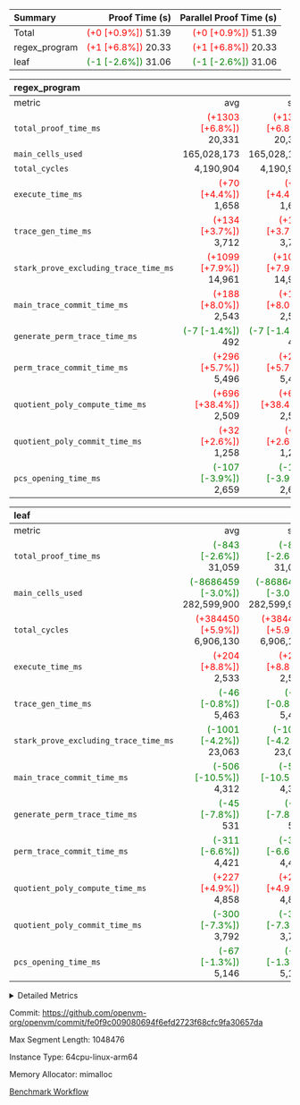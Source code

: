 | Summary | Proof Time (s) | Parallel Proof Time (s) |
|:---|---:|---:|
| Total | <span style='color: red'>(+0 [+0.9%])</span> 51.39 | <span style='color: red'>(+0 [+0.9%])</span> 51.39 |
| regex_program | <span style='color: red'>(+1 [+6.8%])</span> 20.33 | <span style='color: red'>(+1 [+6.8%])</span> 20.33 |
| leaf | <span style='color: green'>(-1 [-2.6%])</span> 31.06 | <span style='color: green'>(-1 [-2.6%])</span> 31.06 |


| regex_program |||||
|:---|---:|---:|---:|---:|
|metric|avg|sum|max|min|
| `total_proof_time_ms ` | <span style='color: red'>(+1303 [+6.8%])</span> 20,331 | <span style='color: red'>(+1303 [+6.8%])</span> 20,331 | <span style='color: red'>(+1303 [+6.8%])</span> 20,331 | <span style='color: red'>(+1303 [+6.8%])</span> 20,331 |
| `main_cells_used     ` |  165,028,173 |  165,028,173 |  165,028,173 |  165,028,173 |
| `total_cycles        ` |  4,190,904 |  4,190,904 |  4,190,904 |  4,190,904 |
| `execute_time_ms     ` | <span style='color: red'>(+70 [+4.4%])</span> 1,658 | <span style='color: red'>(+70 [+4.4%])</span> 1,658 | <span style='color: red'>(+70 [+4.4%])</span> 1,658 | <span style='color: red'>(+70 [+4.4%])</span> 1,658 |
| `trace_gen_time_ms   ` | <span style='color: red'>(+134 [+3.7%])</span> 3,712 | <span style='color: red'>(+134 [+3.7%])</span> 3,712 | <span style='color: red'>(+134 [+3.7%])</span> 3,712 | <span style='color: red'>(+134 [+3.7%])</span> 3,712 |
| `stark_prove_excluding_trace_time_ms` | <span style='color: red'>(+1099 [+7.9%])</span> 14,961 | <span style='color: red'>(+1099 [+7.9%])</span> 14,961 | <span style='color: red'>(+1099 [+7.9%])</span> 14,961 | <span style='color: red'>(+1099 [+7.9%])</span> 14,961 |
| `main_trace_commit_time_ms` | <span style='color: red'>(+188 [+8.0%])</span> 2,543 | <span style='color: red'>(+188 [+8.0%])</span> 2,543 | <span style='color: red'>(+188 [+8.0%])</span> 2,543 | <span style='color: red'>(+188 [+8.0%])</span> 2,543 |
| `generate_perm_trace_time_ms` | <span style='color: green'>(-7 [-1.4%])</span> 492 | <span style='color: green'>(-7 [-1.4%])</span> 492 | <span style='color: green'>(-7 [-1.4%])</span> 492 | <span style='color: green'>(-7 [-1.4%])</span> 492 |
| `perm_trace_commit_time_ms` | <span style='color: red'>(+296 [+5.7%])</span> 5,496 | <span style='color: red'>(+296 [+5.7%])</span> 5,496 | <span style='color: red'>(+296 [+5.7%])</span> 5,496 | <span style='color: red'>(+296 [+5.7%])</span> 5,496 |
| `quotient_poly_compute_time_ms` | <span style='color: red'>(+696 [+38.4%])</span> 2,509 | <span style='color: red'>(+696 [+38.4%])</span> 2,509 | <span style='color: red'>(+696 [+38.4%])</span> 2,509 | <span style='color: red'>(+696 [+38.4%])</span> 2,509 |
| `quotient_poly_commit_time_ms` | <span style='color: red'>(+32 [+2.6%])</span> 1,258 | <span style='color: red'>(+32 [+2.6%])</span> 1,258 | <span style='color: red'>(+32 [+2.6%])</span> 1,258 | <span style='color: red'>(+32 [+2.6%])</span> 1,258 |
| `pcs_opening_time_ms ` | <span style='color: green'>(-107 [-3.9%])</span> 2,659 | <span style='color: green'>(-107 [-3.9%])</span> 2,659 | <span style='color: green'>(-107 [-3.9%])</span> 2,659 | <span style='color: green'>(-107 [-3.9%])</span> 2,659 |

| leaf |||||
|:---|---:|---:|---:|---:|
|metric|avg|sum|max|min|
| `total_proof_time_ms ` | <span style='color: green'>(-843 [-2.6%])</span> 31,059 | <span style='color: green'>(-843 [-2.6%])</span> 31,059 | <span style='color: green'>(-843 [-2.6%])</span> 31,059 | <span style='color: green'>(-843 [-2.6%])</span> 31,059 |
| `main_cells_used     ` | <span style='color: green'>(-8686459 [-3.0%])</span> 282,599,900 | <span style='color: green'>(-8686459 [-3.0%])</span> 282,599,900 | <span style='color: green'>(-8686459 [-3.0%])</span> 282,599,900 | <span style='color: green'>(-8686459 [-3.0%])</span> 282,599,900 |
| `total_cycles        ` | <span style='color: red'>(+384450 [+5.9%])</span> 6,906,130 | <span style='color: red'>(+384450 [+5.9%])</span> 6,906,130 | <span style='color: red'>(+384450 [+5.9%])</span> 6,906,130 | <span style='color: red'>(+384450 [+5.9%])</span> 6,906,130 |
| `execute_time_ms     ` | <span style='color: red'>(+204 [+8.8%])</span> 2,533 | <span style='color: red'>(+204 [+8.8%])</span> 2,533 | <span style='color: red'>(+204 [+8.8%])</span> 2,533 | <span style='color: red'>(+204 [+8.8%])</span> 2,533 |
| `trace_gen_time_ms   ` | <span style='color: green'>(-46 [-0.8%])</span> 5,463 | <span style='color: green'>(-46 [-0.8%])</span> 5,463 | <span style='color: green'>(-46 [-0.8%])</span> 5,463 | <span style='color: green'>(-46 [-0.8%])</span> 5,463 |
| `stark_prove_excluding_trace_time_ms` | <span style='color: green'>(-1001 [-4.2%])</span> 23,063 | <span style='color: green'>(-1001 [-4.2%])</span> 23,063 | <span style='color: green'>(-1001 [-4.2%])</span> 23,063 | <span style='color: green'>(-1001 [-4.2%])</span> 23,063 |
| `main_trace_commit_time_ms` | <span style='color: green'>(-506 [-10.5%])</span> 4,312 | <span style='color: green'>(-506 [-10.5%])</span> 4,312 | <span style='color: green'>(-506 [-10.5%])</span> 4,312 | <span style='color: green'>(-506 [-10.5%])</span> 4,312 |
| `generate_perm_trace_time_ms` | <span style='color: green'>(-45 [-7.8%])</span> 531 | <span style='color: green'>(-45 [-7.8%])</span> 531 | <span style='color: green'>(-45 [-7.8%])</span> 531 | <span style='color: green'>(-45 [-7.8%])</span> 531 |
| `perm_trace_commit_time_ms` | <span style='color: green'>(-311 [-6.6%])</span> 4,421 | <span style='color: green'>(-311 [-6.6%])</span> 4,421 | <span style='color: green'>(-311 [-6.6%])</span> 4,421 | <span style='color: green'>(-311 [-6.6%])</span> 4,421 |
| `quotient_poly_compute_time_ms` | <span style='color: red'>(+227 [+4.9%])</span> 4,858 | <span style='color: red'>(+227 [+4.9%])</span> 4,858 | <span style='color: red'>(+227 [+4.9%])</span> 4,858 | <span style='color: red'>(+227 [+4.9%])</span> 4,858 |
| `quotient_poly_commit_time_ms` | <span style='color: green'>(-300 [-7.3%])</span> 3,792 | <span style='color: green'>(-300 [-7.3%])</span> 3,792 | <span style='color: green'>(-300 [-7.3%])</span> 3,792 | <span style='color: green'>(-300 [-7.3%])</span> 3,792 |
| `pcs_opening_time_ms ` | <span style='color: green'>(-67 [-1.3%])</span> 5,146 | <span style='color: green'>(-67 [-1.3%])</span> 5,146 | <span style='color: green'>(-67 [-1.3%])</span> 5,146 | <span style='color: green'>(-67 [-1.3%])</span> 5,146 |



<details>
<summary>Detailed Metrics</summary>

| group | num_segments | keygen_time_ms | commit_exe_time_ms |
| --- | --- | --- | --- |
| regex_program | 1 | 744 | 49 | 

| group | air_name | quotient_deg | interactions | constraints |
| --- | --- | --- | --- | --- |
| leaf | AccessAdapterAir<2> | 4 | 5 | 12 | 
| leaf | AccessAdapterAir<4> | 4 | 5 | 12 | 
| leaf | AccessAdapterAir<8> | 4 | 5 | 12 | 
| leaf | FriReducedOpeningAir | 4 | 35 | 59 | 
| leaf | NativePoseidon2Air<BabyBearParameters>, 1> | 4 | 31 | 302 | 
| leaf | PhantomAir | 4 | 3 | 4 | 
| leaf | ProgramAir | 1 | 1 | 4 | 
| leaf | VariableRangeCheckerAir | 1 | 1 | 4 | 
| leaf | VmAirWrapper<BranchNativeAdapterAir, BranchEqualCoreAir<1> | 2 | 11 | 23 | 
| leaf | VmAirWrapper<JalNativeAdapterAir, JalCoreAir> | 4 | 7 | 6 | 
| leaf | VmAirWrapper<NativeAdapterAir<2, 0>, PublicValuesCoreAir> | 4 | 11 | 23 | 
| leaf | VmAirWrapper<NativeAdapterAir<2, 1>, FieldArithmeticCoreAir> | 4 | 15 | 23 | 
| leaf | VmAirWrapper<NativeLoadStoreAdapterAir<1>, NativeLoadStoreCoreAir<1> | 4 | 15 | 24 | 
| leaf | VmAirWrapper<NativeVectorizedAdapterAir<4>, FieldExtensionCoreAir> | 4 | 15 | 23 | 
| leaf | VmConnectorAir | 4 | 3 | 8 | 
| leaf | VolatileBoundaryAir | 4 | 4 | 16 | 
| regex_program | AccessAdapterAir<16> | 2 | 5 | 14 | 
| regex_program | AccessAdapterAir<2> | 2 | 5 | 14 | 
| regex_program | AccessAdapterAir<32> | 2 | 5 | 14 | 
| regex_program | AccessAdapterAir<4> | 2 | 5 | 14 | 
| regex_program | AccessAdapterAir<64> | 2 | 5 | 14 | 
| regex_program | AccessAdapterAir<8> | 2 | 5 | 14 | 
| regex_program | BitwiseOperationLookupAir<8> | 2 | 2 | 4 | 
| regex_program | KeccakVmAir | 2 | 321 | 4,571 | 
| regex_program | MemoryMerkleAir<8> | 2 | 4 | 40 | 
| regex_program | PersistentBoundaryAir<8> | 2 | 3 | 6 | 
| regex_program | PhantomAir | 2 | 3 | 5 | 
| regex_program | Poseidon2PeripheryAir<BabyBearParameters>, 1> | 2 | 1 | 286 | 
| regex_program | ProgramAir | 1 | 1 | 4 | 
| regex_program | RangeTupleCheckerAir<2> | 1 | 1 | 4 | 
| regex_program | VariableRangeCheckerAir | 1 | 1 | 4 | 
| regex_program | VmAirWrapper<Rv32BaseAluAdapterAir, BaseAluCoreAir<4, 8> | 2 | 19 | 43 | 
| regex_program | VmAirWrapper<Rv32BaseAluAdapterAir, LessThanCoreAir<4, 8> | 2 | 17 | 39 | 
| regex_program | VmAirWrapper<Rv32BaseAluAdapterAir, ShiftCoreAir<4, 8> | 2 | 23 | 90 | 
| regex_program | VmAirWrapper<Rv32BranchAdapterAir, BranchEqualCoreAir<4> | 2 | 11 | 25 | 
| regex_program | VmAirWrapper<Rv32BranchAdapterAir, BranchLessThanCoreAir<4, 8> | 2 | 13 | 41 | 
| regex_program | VmAirWrapper<Rv32CondRdWriteAdapterAir, Rv32JalLuiCoreAir> | 2 | 10 | 22 | 
| regex_program | VmAirWrapper<Rv32HintStoreAdapterAir, Rv32HintStoreCoreAir> | 2 | 15 | 17 | 
| regex_program | VmAirWrapper<Rv32JalrAdapterAir, Rv32JalrCoreAir> | 2 | 16 | 20 | 
| regex_program | VmAirWrapper<Rv32LoadStoreAdapterAir, LoadSignExtendCoreAir<4, 8> | 2 | 18 | 33 | 
| regex_program | VmAirWrapper<Rv32LoadStoreAdapterAir, LoadStoreCoreAir<4> | 2 | 17 | 38 | 
| regex_program | VmAirWrapper<Rv32MultAdapterAir, DivRemCoreAir<4, 8> | 2 | 25 | 88 | 
| regex_program | VmAirWrapper<Rv32MultAdapterAir, MulHCoreAir<4, 8> | 2 | 24 | 38 | 
| regex_program | VmAirWrapper<Rv32MultAdapterAir, MultiplicationCoreAir<4, 8> | 2 | 19 | 26 | 
| regex_program | VmAirWrapper<Rv32RdWriteAdapterAir, Rv32AuipcCoreAir> | 2 | 11 | 15 | 
| regex_program | VmConnectorAir | 2 | 3 | 9 | 

| group | air_name | idx | rows | prep_cols | perm_cols | main_cols | cells |
| --- | --- | --- | --- | --- | --- | --- | --- |
| leaf | AccessAdapterAir<2> | 0 | 2,097,152 |  | 16 | 11 | 56,623,104 | 
| leaf | AccessAdapterAir<4> | 0 | 1,048,576 |  | 16 | 13 | 30,408,704 | 
| leaf | AccessAdapterAir<8> | 0 | 131,072 |  | 16 | 17 | 4,325,376 | 
| leaf | FriReducedOpeningAir | 0 | 1,048,576 |  | 76 | 64 | 146,800,640 | 
| leaf | NativePoseidon2Air<BabyBearParameters>, 1> | 0 | 65,536 |  | 36 | 348 | 25,165,824 | 
| leaf | PhantomAir | 0 | 32,768 |  | 8 | 6 | 458,752 | 
| leaf | ProgramAir | 0 | 524,288 |  | 8 | 10 | 9,437,184 | 
| leaf | VariableRangeCheckerAir | 0 | 262,144 | 2 | 8 | 1 | 2,359,296 | 
| leaf | VmAirWrapper<BranchNativeAdapterAir, BranchEqualCoreAir<1> | 0 | 2,097,152 |  | 28 | 23 | 106,954,752 | 
| leaf | VmAirWrapper<JalNativeAdapterAir, JalCoreAir> | 0 | 131,072 |  | 12 | 10 | 2,883,584 | 
| leaf | VmAirWrapper<NativeAdapterAir<2, 0>, PublicValuesCoreAir> | 0 | 64 |  | 16 | 23 | 2,496 | 
| leaf | VmAirWrapper<NativeAdapterAir<2, 1>, FieldArithmeticCoreAir> | 0 | 4,194,304 |  | 20 | 30 | 209,715,200 | 
| leaf | VmAirWrapper<NativeLoadStoreAdapterAir<1>, NativeLoadStoreCoreAir<1> | 0 | 2,097,152 |  | 20 | 31 | 106,954,752 | 
| leaf | VmAirWrapper<NativeVectorizedAdapterAir<4>, FieldExtensionCoreAir> | 0 | 131,072 |  | 20 | 40 | 7,864,320 | 
| leaf | VmConnectorAir | 0 | 2 | 1 | 8 | 4 | 24 | 
| leaf | VolatileBoundaryAir | 0 | 1,048,576 |  | 8 | 11 | 19,922,944 | 

| group | air_name | segment | rows | prep_cols | perm_cols | main_cols | cells |
| --- | --- | --- | --- | --- | --- | --- | --- |
| regex_program | AccessAdapterAir<2> | 0 | 64 |  | 24 | 11 | 2,240 | 
| regex_program | AccessAdapterAir<4> | 0 | 32 |  | 24 | 13 | 1,184 | 
| regex_program | AccessAdapterAir<8> | 0 | 131,072 |  | 24 | 17 | 5,373,952 | 
| regex_program | BitwiseOperationLookupAir<8> | 0 | 65,536 | 3 | 8 | 2 | 655,360 | 
| regex_program | KeccakVmAir | 0 | 32 |  | 1,288 | 3,164 | 142,464 | 
| regex_program | MemoryMerkleAir<8> | 0 | 131,072 |  | 20 | 32 | 6,815,744 | 
| regex_program | PersistentBoundaryAir<8> | 0 | 131,072 |  | 12 | 20 | 4,194,304 | 
| regex_program | PhantomAir | 0 | 512 |  | 12 | 6 | 9,216 | 
| regex_program | Poseidon2PeripheryAir<BabyBearParameters>, 1> | 0 | 16,384 |  | 8 | 300 | 5,046,272 | 
| regex_program | ProgramAir | 0 | 131,072 |  | 8 | 10 | 2,359,296 | 
| regex_program | RangeTupleCheckerAir<2> | 0 | 524,288 | 2 | 8 | 1 | 4,718,592 | 
| regex_program | VariableRangeCheckerAir | 0 | 262,144 | 2 | 8 | 1 | 2,359,296 | 
| regex_program | VmAirWrapper<Rv32BaseAluAdapterAir, BaseAluCoreAir<4, 8> | 0 | 2,097,152 |  | 80 | 36 | 243,269,632 | 
| regex_program | VmAirWrapper<Rv32BaseAluAdapterAir, LessThanCoreAir<4, 8> | 0 | 65,536 |  | 40 | 37 | 5,046,272 | 
| regex_program | VmAirWrapper<Rv32BaseAluAdapterAir, ShiftCoreAir<4, 8> | 0 | 262,144 |  | 52 | 53 | 27,525,120 | 
| regex_program | VmAirWrapper<Rv32BranchAdapterAir, BranchEqualCoreAir<4> | 0 | 524,288 |  | 48 | 26 | 38,797,312 | 
| regex_program | VmAirWrapper<Rv32BranchAdapterAir, BranchLessThanCoreAir<4, 8> | 0 | 262,144 |  | 56 | 32 | 23,068,672 | 
| regex_program | VmAirWrapper<Rv32CondRdWriteAdapterAir, Rv32JalLuiCoreAir> | 0 | 131,072 |  | 44 | 18 | 8,126,464 | 
| regex_program | VmAirWrapper<Rv32HintStoreAdapterAir, Rv32HintStoreCoreAir> | 0 | 16,384 |  | 36 | 26 | 1,015,808 | 
| regex_program | VmAirWrapper<Rv32JalrAdapterAir, Rv32JalrCoreAir> | 0 | 131,072 |  | 36 | 28 | 8,388,608 | 
| regex_program | VmAirWrapper<Rv32LoadStoreAdapterAir, LoadSignExtendCoreAir<4, 8> | 0 | 1,024 |  | 76 | 35 | 113,664 | 
| regex_program | VmAirWrapper<Rv32LoadStoreAdapterAir, LoadStoreCoreAir<4> | 0 | 2,097,152 |  | 72 | 40 | 234,881,024 | 
| regex_program | VmAirWrapper<Rv32MultAdapterAir, DivRemCoreAir<4, 8> | 0 | 128 |  | 104 | 57 | 20,608 | 
| regex_program | VmAirWrapper<Rv32MultAdapterAir, MulHCoreAir<4, 8> | 0 | 256 |  | 100 | 39 | 35,584 | 
| regex_program | VmAirWrapper<Rv32MultAdapterAir, MultiplicationCoreAir<4, 8> | 0 | 65,536 |  | 80 | 31 | 7,274,496 | 
| regex_program | VmAirWrapper<Rv32RdWriteAdapterAir, Rv32AuipcCoreAir> | 0 | 65,536 |  | 28 | 21 | 3,211,264 | 
| regex_program | VmConnectorAir | 0 | 2 | 1 | 12 | 4 | 32 | 

| group | idx | trace_gen_time_ms | total_proof_time_ms | total_cycles | total_cells | stark_prove_excluding_trace_time_ms | quotient_poly_compute_time_ms | quotient_poly_commit_time_ms | perm_trace_commit_time_ms | pcs_opening_time_ms | main_trace_commit_time_ms | main_cells_used | generate_perm_trace_time_ms | execute_time_ms |
| --- | --- | --- | --- | --- | --- | --- | --- | --- | --- | --- | --- | --- | --- | --- |
| leaf | 0 | 5,463 | 31,059 | 6,906,130 | 729,876,952 | 23,063 | 4,858 | 3,792 | 4,421 | 5,146 | 4,312 | 282,599,900 | 531 | 2,533 | 

| group | segment | trace_gen_time_ms | total_proof_time_ms | total_cycles | total_cells | stark_prove_excluding_trace_time_ms | quotient_poly_compute_time_ms | quotient_poly_commit_time_ms | perm_trace_commit_time_ms | pcs_opening_time_ms | main_trace_commit_time_ms | main_cells_used | generate_perm_trace_time_ms | execute_time_ms |
| --- | --- | --- | --- | --- | --- | --- | --- | --- | --- | --- | --- | --- | --- | --- |
| regex_program | 0 | 3,712 | 20,331 | 4,190,904 | 632,452,480 | 14,961 | 2,509 | 1,258 | 5,496 | 2,659 | 2,543 | 165,028,173 | 492 | 1,658 | 

</details>


Commit: https://github.com/openvm-org/openvm/commit/fe0f9c009080694f6efd2723f68cfc9fa30657da

Max Segment Length: 1048476

Instance Type: 64cpu-linux-arm64

Memory Allocator: mimalloc

[Benchmark Workflow](https://github.com/openvm-org/openvm/actions/runs/12666781193)
